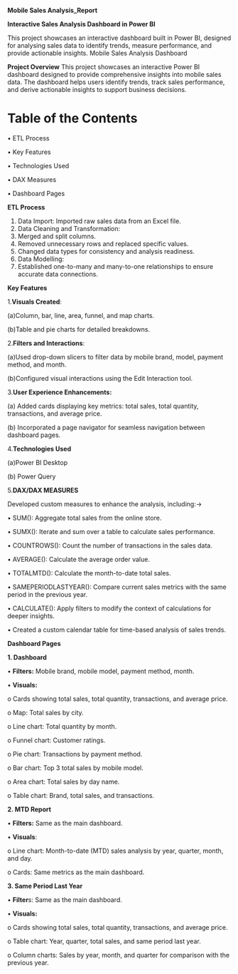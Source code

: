 **Mobile Sales Analysis_Report**

**Interactive Sales Analysis Dashboard in Power BI**

This project showcases an interactive dashboard built in Power BI, designed for analysing sales data to identify trends, measure performance, and provide actionable insights.
Mobile Sales Analysis Dashboard

**Project Overview**
This project showcases an interactive Power BI dashboard designed to provide comprehensive insights into mobile sales data. The dashboard helps users identify trends, track sales performance, and derive actionable insights to support business decisions.

# **Table of the Contents**

•	 ETL Process

 •	Key Features

•	Technologies Used

•	DAX Measures

•	Dashboard Pages 


**ETL Process**

1. Data Import: Imported raw sales data from an Excel file.
2. Data Cleaning and Transformation:
3. Merged and split columns.
4. Removed unnecessary rows and replaced specific values.
5. Changed data types for consistency and analysis readiness.
6. Data Modelling:
7. Established one-to-many and many-to-one relationships to ensure accurate data connections.
   
**Key Features**

1.**Visuals Created**:

(a)Column, bar, line, area, funnel, and map charts.

(b)Table and pie charts for detailed breakdowns.

2.**Filters and Interactions**:

(a)Used drop-down slicers to filter data by mobile brand, model, payment method, and month.

(b)Configured visual interactions using the Edit Interaction tool.

3.**User Experience Enhancements:**

(a) Added cards displaying key metrics: total sales, total quantity, transactions, and average price.

(b)  Incorporated a page navigator for seamless navigation between dashboard pages.

4.**Technologies Used**

(a)Power BI Desktop

(b)	Power Query

5.**DAX/DAX MEASURES** 

Developed custom measures to enhance the analysis, including:->

•	SUM(): Aggregate total sales from the online store.

•	SUMX(): Iterate and sum over a table to calculate sales performance.

•	COUNTROWS(): Count the number of transactions in the sales data.

•	AVERAGE(): Calculate the average order value.

•	TOTALMTD(): Calculate the month-to-date total sales.

•	SAMEPERIODLASTYEAR(): Compare current sales metrics with the same period in the previous year.

•	CALCULATE(): Apply filters to modify the context of calculations for deeper insights.

•	Created a custom calendar table for time-based analysis of sales trends.

**Dashboard Pages**

**1. Dashboard**

•	**Filters:** Mobile brand, mobile model, payment method, month.

•	**Visuals:**

o	Cards showing total sales, total quantity, transactions, and average price.

o	Map: Total sales by city.

o	Line chart: Total quantity by month.

o	Funnel chart: Customer ratings.

o	Pie chart: Transactions by payment method.

o	Bar chart: Top 3 total sales by mobile model.

o	Area chart: Total sales by day name.

o	Table chart: Brand, total sales, and transactions.

**2. MTD Report**

•	**Filters:** Same as the main dashboard.

•	**Visuals**:

o	Line chart: Month-to-date (MTD) sales analysis by year, quarter, month, and day.

o	Cards: Same metrics as the main dashboard.

**3. Same Period Last Year**

•	**Filter**s: Same as the main dashboard.

•	**Visuals:**

o	Cards showing total sales, total quantity, transactions, and average price.

o	Table chart: Year, quarter, total sales, and same period last year.

o	Column charts: Sales by year, month, and quarter for comparison with the previous year.
